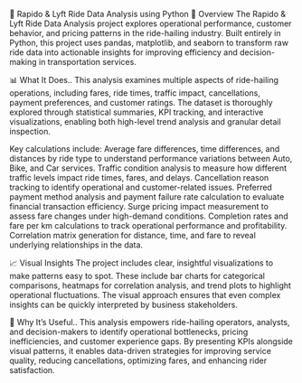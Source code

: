 🚖 Rapido & Lyft Ride Data Analysis using Python
📌 Overview
The Rapido & Lyft Ride Data Analysis project explores operational performance, customer behavior, and pricing patterns in the ride-hailing industry. Built entirely in Python, this project uses pandas, matplotlib, and seaborn to transform raw ride data into actionable insights for improving efficiency and decision-making in transportation services.

📊 What It Does..
This analysis examines multiple aspects of ride-hailing operations, including fares, ride times, traffic impact, cancellations, payment preferences, and customer ratings. The dataset is thoroughly explored through statistical summaries, KPI tracking, and interactive visualizations, enabling both high-level trend analysis and granular detail inspection.

Key calculations include:
Average fare differences, time differences, and distances by ride type to understand performance variations between Auto, Bike, and Car services.
Traffic condition analysis to measure how different traffic levels impact ride times, fares, and delays.
Cancellation reason tracking to identify operational and customer-related issues.
Preferred payment method analysis and payment failure rate calculation to evaluate financial transaction efficiency.
Surge pricing impact measurement to assess fare changes under high-demand conditions.
Completion rates and fare per km calculations to track operational performance and profitability.
Correlation matrix generation for distance, time, and fare to reveal underlying relationships in the data.

📈 Visual Insights
The project includes clear, insightful visualizations to make patterns easy to spot. These include bar charts for categorical comparisons, heatmaps for correlation analysis, and trend plots to highlight operational fluctuations. The visual approach ensures that even complex insights can be quickly interpreted by business stakeholders.

🎯 Why It’s Useful..
This analysis empowers ride-hailing operators, analysts, and decision-makers to identify operational bottlenecks, pricing inefficiencies, and customer experience gaps. By presenting KPIs alongside visual patterns, it enables data-driven strategies for improving service quality, reducing cancellations, optimizing fares, and enhancing rider satisfaction.


